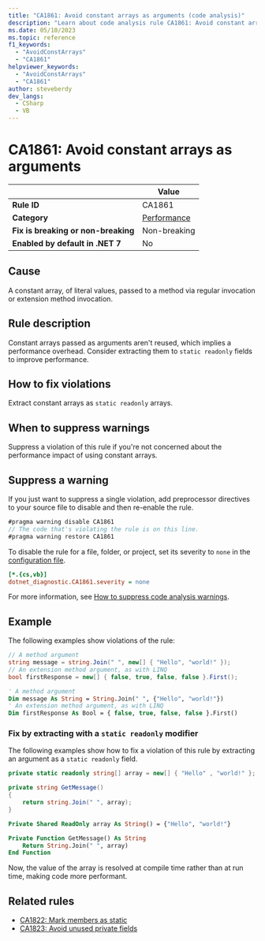 ```yaml
---
title: "CA1861: Avoid constant arrays as arguments (code analysis)"
description: "Learn about code analysis rule CA1861: Avoid constant arrays as arguments"
ms.date: 05/10/2023
ms.topic: reference
f1_keywords:
  - "AvoidConstArrays"
  - "CA1861"
helpviewer_keywords:
  - "AvoidConstArrays"
  - "CA1861"
author: steveberdy
dev_langs:
  - CSharp
  - VB
---
```


# CA1861: Avoid constant arrays as arguments

|                                     | Value                                  |
| ----------------------------------- | -------------------------------------- |
| **Rule ID**                         | CA1861                                 |
| **Category**                        | [Performance](performance-warnings.md) |
| **Fix is breaking or non-breaking** | Non-breaking                           |
| **Enabled by default in .NET 7**    | No                                     |

## Cause

A constant array, of literal values, passed to a method via regular invocation or extension method invocation.

## Rule description

Constant arrays passed as arguments aren't reused, which implies a performance overhead. Consider extracting them to `static readonly` fields to improve performance.

## How to fix violations

Extract constant arrays as `static readonly` arrays.

## When to suppress warnings

Suppress a violation of this rule if you're not concerned about the performance impact of using constant arrays.

## Suppress a warning

If you just want to suppress a single violation, add preprocessor directives to your source file to disable and then re-enable the rule.

```csharp
#pragma warning disable CA1861
// The code that's violating the rule is on this line.
#pragma warning restore CA1861
```

To disable the rule for a file, folder, or project, set its severity to `none` in the [configuration file](../configuration-files.md).

```ini
[*.{cs,vb}]
dotnet_diagnostic.CA1861.severity = none
```

For more information, see [How to suppress code analysis warnings](../suppress-warnings.md).

## Example

The following examples show violations of the rule:

```csharp
// A method argument
string message = string.Join(" ", new[] { "Hello", "world!" });
// An extension method argument, as with LINQ
bool firstResponse = new[] { false, true, false, false }.First();
```

```vb
' A method argument
Dim message As String = String.Join(" ", {"Hello", "world!"})
' An extension method argument, as with LINQ
Dim firstResponse As Bool = { false, true, false, false }.First()
```

### Fix by extracting with a `static readonly` modifier

The following examples show how to fix a violation of this rule by extracting an argument as a `static readonly` field.

```csharp
private static readonly string[] array = new[] { "Hello" , "world!" };

private string GetMessage()
{
    return string.Join(" ", array);
}
```

```vb
Private Shared ReadOnly array As String() = {"Hello", "world!"}

Private Function GetMessage() As String
    Return String.Join(" ", array)
End Function
```

Now, the value of the array is resolved at compile time rather than at run time, making code more performant.

## Related rules

- [CA1822: Mark members as static](ca1822.md)
- [CA1823: Avoid unused private fields](ca1823.md)
